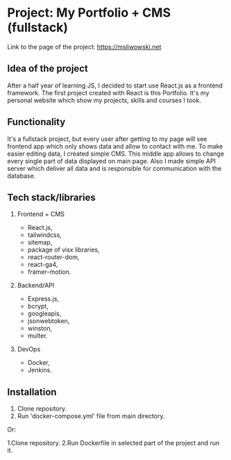 # Project: My Portfolio + CMS (fullstack)

Link to the page of the project: https://msliwowski.net

## Idea of the project

After a half year of learning JS, I decided to start use React.js as a frontend framework. The first project created with React is this Portfolio. It's my personal website which show my projects, skills and courses I took.

## Functionality

It's a fullstack project, but every user after getting to my page will see frontend app which only shows data and allow to contact with me. To make easier editing data, I created simple CMS. This middle app allows to change every single part of data displayed on main page. Also I made simple API server which deliver all data and is responsible for communication with the database.

## Tech stack/libraries

  1. Frontend + CMS

     - React.js,
     - tailwindcss,
     - sitemap,
     - package of visx libraries,
     - react-router-dom,
     - react-ga4,
     - framer-motion.

  2. Backend/API

     - Express.js,
     - bcrypt,
     - googleapis,
     - jsonwebtoken,
     - winston,
     - multer.

  3. DevOps

     - Docker,
     - Jenkins.

## Installation

  1. Clone repository.
  2. Run 'docker-compose.yml' file from main directory.

  Or:

  1.Clone repository. 
  2.Run Dockerfile in selected part of the project and run it.


